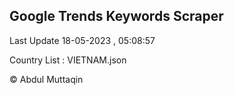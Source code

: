 

## Google Trends Keywords Scraper 
 
Last Update 18-05-2023 , 05:08:57

Country List :
VIETNAM.json



© Abdul Muttaqin 
